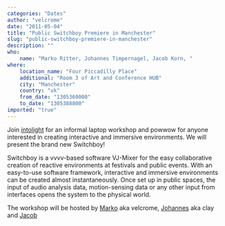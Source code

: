 ```yaml
---
categories: "Dates"
author: "velcrome"
date: "2011-05-04"
title: "Public Switchboy Premiere in Manchester"
slug: "public-switchboy-premiere-in-manchester"
description: ""
who: 
    name: "Marko Ritter, Johannes Timpernagel, Jacob Korn, "
where: 
    location_name: "Four Piccadilly Place"
    additional: "Room 3 of Art and Conference HUB"
    city: "Manchester"
    country: "uk"
    from_date: "1305360000"
    to_date: "1305388800"
imported: "true"
---
```



Join [intolight](http://www.intolight.de) for an informal laptop workshop and powwow for anyone interested in creating interactive and immersive environments. We will present the brand new Switchboy!

Switchboy is a vvvv-based software VJ-Mixer for the easy collaborative creation of reactive environments at festivals and public events. With an easy-to-use software framework, interactive and immersive environments can be created almost instantaneously. Once set up in public spaces, the input of audio analysis data, motion-sensing data or any other input from interfaces opens the system to the physical world.

The workshop will be hosted by [Marko](http://www.intolight.de) aka velcrome, [Johannes](http://schnellebuntebilder.de) aka clay and [Jacob](http://www.jacobkorn.de)